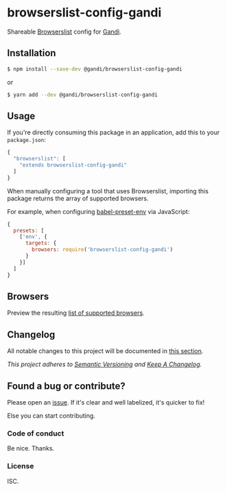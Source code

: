 # browserslist-config-gandi


Shareable [Browserslist](https://github.com/ai/browserslist) config for [Gandi](https://github.com/Gandi).


## Installation

``` sh
$ npm install --save-dev @gandi/browserslist-config-gandi
```
or

``` sh
$ yarn add --dev @gandi/browserslist-config-gandi
```


## Usage

If you're directly consuming this package in an application, add this to your `package.json`:

```js
{
  "browserslist": [
    "extends browserslist-config-gandi"
  ]
}
```

When manually configuring a tool that uses Browserslist, importing this package returns the array of supported browsers.

For example, when configuring [babel-preset-env](https://github.com/babel/babel/tree/master/experimental/babel-preset-env) via JavaScript:

```js
{
  presets: [
    ['env', {
      targets: {
        browsers: require('browserslist-config-gandi')
      }
    }]
  ]
}
```

## Browsers

Preview the resulting [list of supported browsers](http://browserl.ist/?q=%3E+1%25%2CLast+2+versions%2CIE+%3E%3D+10%2CEdge+%3E%3D+13%2CSafari+%3E%3D+6%2CiOS+%3E%3D+6%2CSamsung+%3E%3D+4).


## Changelog

All notable changes to this project will be documented in [this section](CHANGELOG.md).

*This project adheres to [Semantic Versioning](http://semver.org/) and [Keep A Changelog](http://keepachangelog.com/).*


## Found a bug or contribute?

Please open an [issue](https://github.com/Gandi/browserslist-config-gandi/issues). If it's clear and well labelized, it's quicker to fix!

Else you can start contributing.


### Code of conduct

Be nice. Thanks.


### License

ISC.
